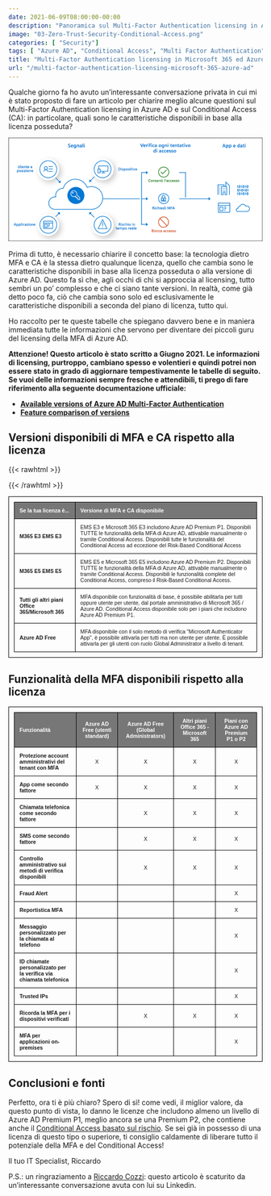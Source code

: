 ```yaml
---
date: 2021-06-09T08:00:00-00:00
description: "Panoramica sul Multi-Factor Authentication licensing in Azure AD e Microsoft 365, con una comparativa delle funzionalità in base alla licenza."
image: "03-Zero-Trust-Security-Conditional-Access.png"
categories: [ "Security"]
tags: [ "Azure AD", "Conditional Access", "Multi Factor Authentication", "Licensing"]
title: "Multi-Factor Authentication licensing in Microsoft 365 ed Azure AD"
url: "/multi-factor-authentication-licensing-microsoft-365-azure-ad"
---
```

Qualche giorno fa ho avuto un’interessante conversazione privata in cui mi è stato proposto di fare un articolo per chiarire meglio alcune questioni sul Multi-Factor Authentication licensing in Azure AD e sul Conditional Access (CA): in particolare, quali sono le caratteristiche disponibili in base alla licenza posseduta?

![Conditional Access](03-Zero-Trust-Security-Conditional-Access.png)

Prima di tutto, è necessario chiarire il concetto base: la tecnologia dietro MFA e CA è la stessa dietro qualunque licenza, quello che cambia sono le caratteristiche disponibili in base alla licenza posseduta o alla versione di Azure AD. Questo fa sì che, agli occhi di chi si approccia al licensing, tutto sembri un po’ complesso e che ci siano tante versioni. In realtà, come già detto poco fa, ciò che cambia sono solo ed esclusivamente le caratteristiche disponibili a seconda del piano di licenza, tutto qui.

Ho raccolto per te queste tabelle che spiegano davvero bene e in maniera immediata tutte le informazioni che servono per diventare dei piccoli guru del licensing della MFA di Azure AD.

**Attenzione! Questo articolo è stato scritto a Giugno 2021. Le informazioni di licensing, purtroppo, cambiano spesso e volentieri e quindi potrei non essere stato in grado di aggiornare tempestivamente le tabelle di seguito. Se vuoi delle informazioni sempre fresche e attendibili, ti prego di fare riferimento alla seguente documentazione ufficiale:**
- **[Available versions of Azure AD Multi-Factor Authentication](https://docs.microsoft.com/en-us/azure/active-directory/authentication/concept-mfa-licensing#available-versions-of-azure-multi-factor-authentication)**
- **[Feature comparison of versions](https://docs.microsoft.com/en-us/azure/active-directory/authentication/concept-mfa-licensing#feature-comparison-of-versions)**

## Versioni disponibili di MFA e CA rispetto alla licenza
{{< rawhtml >}}
  <style>
    table {
      border-collapse: collapse;
      font-family: sans-serif;
      font-size: 0.75em;
    }
    table, th, td {
      border: 1px solid black;
      padding: 10px;
    }
    thead {
      background: #777777;
      color: white;
    }
    blockquote {
      border-left: solid blue;
      padding-left: 10px;
    }
</style>
{{< /rawhtml >}}

| Se la tua licenza è...                             | Versione di MFA e CA disponibile                                                                                                                                                                                                                                               |
|:---------------------------------------------------|:-------------------------------------------------------------------------------------------------------------------------------------------------------------------------------------------------------------------------------------------------------------------------------|
| **M365 E3 EMS E3**                                 | EMS E3 e Microsoft 365 E3 includono Azure AD Premium P1. Disponibili TUTTE le funzionalità della MFA di Azure AD, attivabile manualmente o tramite Conditional Access. Disponibili tutte le funzionalità del Conditional Access ad eccezione del Risk-Based Conditional Access |
| **M365 E5 EMS E5**                                 | EMS E5 e Microsoft 365 E5 includono Azure AD Premium P2. Disponibili TUTTE le funzionalità della MFA di Azure AD, attivabile manualmente o tramite Conditional Access. Disponibili le funzionalità complete del Conditional Access, compreso il Risk-Based Conditional Access. |
| **Tutti gli altri piani Office 365/Microsoft 365** | MFA disponibile con funzionalità di base, è possibile abilitarla per tutti oppure utente per utente, dal portale amministrativo di Microsoft 365 / Azure AD. Conditional Access disponibile solo per i piani che includono Azure AD Premium P1.                                |
| **Azure AD Free**                                  | MFA disponibile con il solo metodo di verifica "Microsoft Authenticator App", è possibile attivarla per tutti ma non utente per utente. È possibile attivarla per gli utenti con ruolo Global Administrator a livello di tenant.                                               |

## Funzionalità della MFA disponibili rispetto alla licenza

| Funzionalità                                                           | Azure AD Free (utenti standard) | Azure AD Free (Global Administrators) | Altri piani Office 365 - Microsoft 365 | Piani con Azure AD Premium P1 o P2 |
|:-----------------------------------------------------------------------|:-------------------------------:|:-------------------------------------:|:--------------------------------------:|:----------------------------------:|
| **Protezione account amministrativi del tenant con MFA**               |                X                |                   X                   |                    X                   |                  X                 |
| **App come secondo fattore**                                           |                X                |                   X                   |                    X                   |                  X                 |
| **Chiamata telefonica come secondo fattore**                           |                                 |                   X                   |                    X                   |                  X                 |
| **SMS come secondo fattore**                                           |                                 |                   X                   |                    X                   |                  X                 |
| **Controllo amministrativo sui metodi di verifica disponibili**        |                                 |                   X                   |                    X                   |                  X                 |
| **Fraud Alert**                                                        |                                 |                                       |                                        |                  X                 |
| **Reportistica MFA**                                                   |                                 |                                       |                                        |                  X                 |
| **Messaggio personalizzato per la chiamata al telefono**               |                                 |                                       |                                        |                  X                 |
| **ID chiamate personalizzato per la verifica via chiamata telefonica** |                                 |                                       |                                        |                  X                 |
| **Trusted IPs**                                                        |                                 |                                       |                                        |                  X                 |
| **Ricorda la MFA per i dispositivi verificati**                        |                                 |                   X                   |                    X                   |                  X                 |
| **MFA per applicazioni on-premises**                                   |                                 |                                       |                                        |                  X                 |

## Conclusioni e fonti
Perfetto, ora ti è più chiaro? Spero di sì! come vedi, il miglior valore, da questo punto di vista, lo danno le licenze che includono almeno un livello di Azure AD Premium P1, meglio ancora se una Premium P2, che contiene anche il [Conditional Access basato sul rischio](/azure-ad-identity-protection-rischio/). Se sei già in possesso di una licenza di questo tipo o superiore, ti consiglio caldamente di liberare tutto il potenziale della MFA e del Conditional Access!

Il tuo IT Specialist, Riccardo

P.S.: un ringraziamento a [Riccardo Cozzi](https://www.linkedin.com/in/riccardo-cozzi-7170039/): questo articolo è scaturito da un’interessante conversazione avuta con lui su Linkedin.